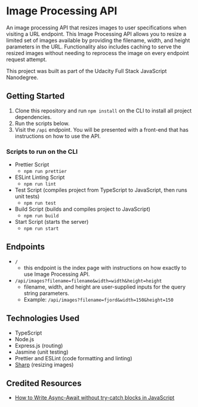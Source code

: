 # Image Processing API
An image processing API that resizes images to user specifications when visiting a URL endpoint. This Image Processing API allows you to resize a limited set of images available by providing the filename, width, and height parameters in the URL. Functionality also includes caching to serve the resized images without needing to reprocess the image on every endpoint request attempt. 

This project was built as part of the Udacity Full Stack JavaScript Nanodegree.

## Getting Started
1. Clone this repository and run `npm install` on the CLI to install all project dependencies.
2. Run the scripts below.
3. Visit the `/api` endpoint. You will be presented with a front-end that has instructions on how to use the API.

### Scripts to run on the CLI
- Prettier Script
    - `npm run prettier`
- ESLint Linting Script
    - `npm run lint`
- Test Script (compiles project from TypeScript to JavaScript, then runs unit tests)
    - `npm run test`
- Build Script (builds and compiles project to JavaScript)
    - `npm run build`
- Start Script (starts the server)
    - `npm run start`

## Endpoints
- `/` 
  - this endpoint is the index page with instructions on how exactly to use Image Processing API.
- `/api/images?filename=filename&width=width&height=height` 
  - filename, width, and height are user-supplied inputs for the query string parameters.
  - Example: `/api/images?filename=fjord&width=150&height=150`

## Technologies Used
- TypeScript
- Node.js
- Express.js (routing)
- Jasmine (unit testing)
- Prettier and ESLint (code formatting and linting)
- [Sharp](https://www.npmjs.com/package/sharp) (resizing images)

## Credited Resources
- [How to Write Async-Await without try-catch blocks in JavaScript](https://blog.grossman.io/how-to-write-async-await-without-try-catch-blocks-in-javascript/)